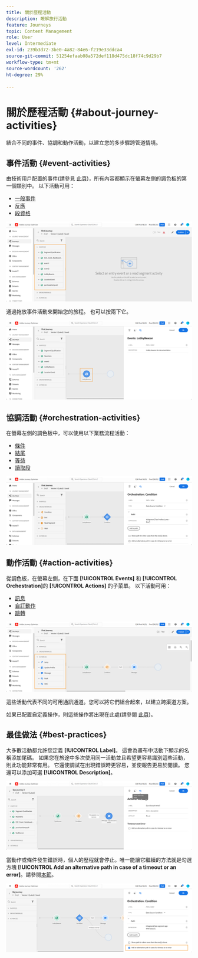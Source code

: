 ```yaml
---
title: 關於歷程活動
description: 瞭解旅行活動
feature: Journeys
topic: Content Management
role: User
level: Intermediate
exl-id: 239b3d72-3be0-4a82-84e6-f219e33ddca4
source-git-commit: 51254efaab08a572def118d475dc18f74c9d29b7
workflow-type: tm+mt
source-wordcount: '262'
ht-degree: 29%

---
```


# 關於歷程活動 {#about-journey-activities}

結合不同的事件、協調和動作活動，以建立您的多步驟跨管道情境。

## 事件活動 {#event-activities}

由技術用戶配置的事件(請參見 [此頁](../event/about-events.md))，所有內容都顯示在螢幕左側的調色板的第一個類別中。 以下活動可用：

* [一般事件](../building-journeys/general-events.md)
* [反應](../building-journeys/reaction-events.md)
* [段資格](../building-journeys/segment-qualification-events.md)

![](../assets/journey43.png)

通過拖放事件活動來開始您的旅程。 也可以按兩下它。

![](../assets/journey44.png)

## 協調活動 {#orchestration-activities}

在螢幕左側的調色板中，可以使用以下業務流程活動：

* [條件](../building-journeys/condition-activity.md)
* [結尾](../building-journeys/end-activity.md)
* [等待](../building-journeys/wait-activity.md)
* [讀取段](../building-journeys/read-segment.md)

![](../assets/journey49.png)

## 動作活動 {#action-activities}

從調色板，在螢幕左側，在下面 **[!UICONTROL Events]** 和 **[!UICONTROL Orchestration]**&#x200B;的 **[!UICONTROL Actions]** 的子菜單。 以下活動可用：

* [訊息](../building-journeys/journeys-message.md)
* [自訂動作](../building-journeys/using-custom-actions.md)
* [跳轉](../building-journeys/jump.md)

![](../assets/journey58.png)

這些活動代表不同的可用通訊通道。您可以將它們組合起來，以建立跨渠道方案。

如果已配置自定義操作，則這些操作將出現在此處(請參閱 [此頁](../building-journeys/using-custom-actions.md))。

## 最佳做法 {#best-practices}

大多數活動都允許您定義 **[!UICONTROL Label]**。 這會為畫布中活動下顯示的名稱添加尾碼。 如果您在旅途中多次使用同一活動並且希望更容易識別這些活動，則此功能非常有用。 它還使調試在出現錯誤時更容易，並使報告更易於閱讀。 您還可以添加可選 **[!UICONTROL Description]**。

![](../assets/journey59bis.png)

當動作或條件發生錯誤時，個人的歷程就會停止。唯一能讓它繼續的方法就是勾選方塊 **[!UICONTROL Add an alternative path in case of a timeout or an error]**。請參閱[本節](../building-journeys/using-the-journey-designer.md#paths)。

![](../assets/journey42.png)
